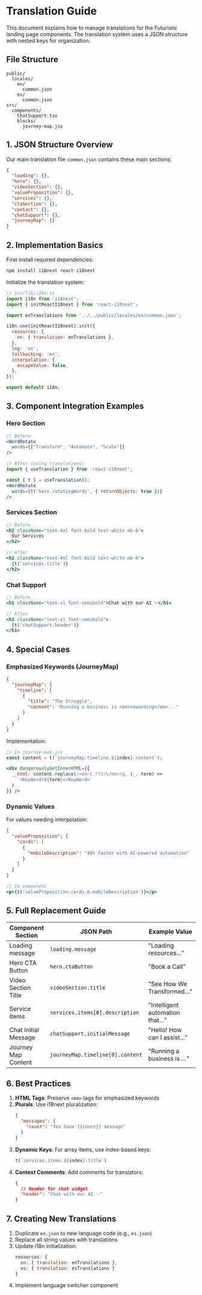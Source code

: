 # Translation Guide

This document explains how to manage translations for the Futuristic landing page components. The translation system uses a JSON structure with nested keys for organization.

## File Structure
```
public/
  locales/
    en/
      common.json
    es/
      common.json
src/
  components/
    ChatSupport.tsx
    blocks/
      journey-map.jsx
```

## 1. JSON Structure Overview
Our main translation file `common.json` contains these main sections:

```json
{
  "loading": {},
  "hero": {},
  "videoSection": {},
  "valueProposition": {},
  "services": {},
  "ctaSection": {},
  "contact": {},
  "chatSupport": {},
  "journeyMap": {}
}
```

## 2. Implementation Basics

First install required dependencies:
```bash
npm install i18next react-i18next
```

Initialize the translation system:
```jsx
// src/lib/i18n.ts
import i18n from 'i18next';
import { initReactI18next } from 'react-i18next';

import enTranslations from '../../public/locales/en/common.json';

i18n.use(initReactI18next).init({
  resources: {
    en: { translation: enTranslations },
  },
  lng: 'en',
  fallbackLng: 'en',
  interpolation: {
    escapeValue: false,
  },
});

export default i18n;
```

## 3. Component Integration Examples

### Hero Section
```jsx
// Before
<WordRotate
  words={["Transform", "Automate", "Scale"]}
/>

// After (using translations)
import { useTranslation } from 'react-i18next';

const { t } = useTranslation();
<WordRotate
  words={t('hero.rotatingWords', { returnObjects: true })}
/>
```

### Services Section
```jsx
// Before
<h2 className="text-4xl font-bold text-white mb-6">
  Our Services
</h2>

// After
<h2 className="text-4xl font-bold text-white mb-6">
  {t('services.title')}
</h2>
```

### Chat Support
```jsx
// Before
<h1 className="text-xl font-semibold">Chat with our AI ✨</h1>

// After
<h1 className="text-xl font-semibold">
  {t('chatSupport.header')}
</h1>
```

## 4. Special Cases

### Emphasized Keywords (JourneyMap)
```json
{
  "journeyMap": {
    "timeline": [
      {
        "title": "The Struggle",
        "content": "Running a business is <em>rewarding</em>..."
      }
    ]
  }
}
```

Implementation:
```jsx
// In journey-map.jsx
const content = t(`journeyMap.timeline.${index}.content`);

<div dangerouslySetInnerHTML={{
  __html: content.replace(/<em>(.*?)<\/em>/g, (_, term) => 
    `<KeyWord>${term}</KeyWord>`
  )
}} />
```

### Dynamic Values
For values needing interpolation:
```json
{
  "valueProposition": {
    "cards": [
      {
        "mobileDescription": "40% faster with AI-powered automation"
      }
    ]
  }
}
```

```jsx
// In component
<p>{t('valueProposition.cards.0.mobileDescription')}</p>
```

## 5. Full Replacement Guide

| Component Section       | JSON Path                          | Example Value                          |
|-------------------------|------------------------------------|----------------------------------------|
| Loading message         | `loading.message`                  | "Loading resources..."                 |
| Hero CTA Button         | `hero.ctaButton`                   | "Book a Call"                          |
| Video Section Title     | `videoSection.title`               | "See How We Transformed..."            |
| Service Items           | `services.items[0].description`    | "Intelligent automation that..."       |
| Chat Initial Message    | `chatSupport.initialMessage`       | "Hello! How can I assist..."           |
| Journey Map Content     | `journeyMap.timeline[0].content`   | "Running a business is <em>..."        |

## 6. Best Practices

1. **HTML Tags**: Preserve `<em>` tags for emphasized keywords
2. **Plurals**: Use i18next pluralization:
   ```json
   {
     "messages": {
       "count": "You have {{count}} message"
     }
   }
   ```
3. **Dynamic Keys**: For array items, use index-based keys:
   ```jsx
   t(`services.items.${index}.title`)
   ```
4. **Context Comments**: Add comments for translators:
   ```json
   {
     // Header for chat widget
     "header": "Chat with our AI ✨"
   }
   ```

## 7. Creating New Translations

1. Duplicate `en.json` to new language code (e.g., `es.json`)
2. Replace all string values with translations
3. Update i18n initialization:
   ```jsx
   resources: {
     en: { translation: enTranslations },
     es: { translation: esTranslations }
   }
   ```
4. Implement language switcher component

